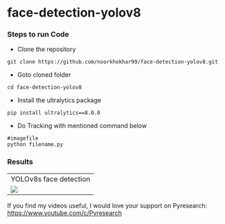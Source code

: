 # face-detection-yolov8

### Steps to run Code

- Clone the repository
```
git clone https://github.com/noorkhokhar99/face-detection-yolov8.git
```

- Goto cloned folder
```
cd face-detection-yolov8
```

- Install the ultralytics package
```
pip install ultralytics==8.0.0
```

- Do Tracking with mentioned command below
```
#imagefile
python filename.py
```



### Results
<table>
  <tr>
    <td>YOLOv8s face detection</td>
  </tr>
  <tr>
    <td><img src="https://github.com/noorkhokhar99/face-detection-yolov8/blob/main/Make%20Money%20Youtube%20Thumbnail.png"></td>
  </tr>
 </table>



If you find my videos useful,  I would love your support on Pyresearch: https://www.youtube.com/c/Pyresearch
